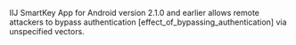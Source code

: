 IIJ SmartKey App for Android version 2.1.0 and earlier allows remote attackers to bypass authentication [effect_of_bypassing_authentication] via unspecified vectors.